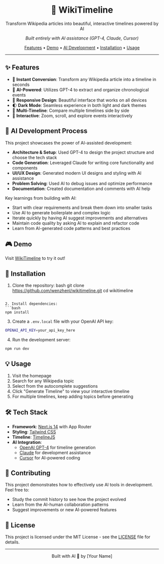 <div align="center">
  <h1>🌟 WikiTimeline</h1>
  <p>Transform Wikipedia articles into beautiful, interactive timelines powered by AI</p>
  <p><em>Built entirely with AI assistance (GPT-4, Claude, Cursor)</em></p>

  <p>
    <a href="#features">Features</a> •
    <a href="#demo">Demo</a> •
    <a href="#development">AI Development</a> •
    <a href="#installation">Installation</a> •
    <a href="#usage">Usage</a>
  </p>
</div>

---

## ✨ Features

- 🔄 **Instant Conversion**: Transform any Wikipedia article into a timeline in seconds
- 🤖 **AI-Powered**: Utilizes GPT-4 to extract and organize chronological events
- 📱 **Responsive Design**: Beautiful interface that works on all devices
- 🌓 **Dark Mode**: Seamless experience in both light and dark themes
- 🔄 **Multi-Timeline**: Compare multiple timelines side by side
- 🎯 **Interactive**: Zoom, scroll, and explore events interactively

## 🤖 AI Development Process

This project showcases the power of AI-assisted development:

- **Architecture & Setup**: Used GPT-4 to design the project structure and choose the tech stack
- **Code Generation**: Leveraged Claude for writing core functionality and components
- **UI/UX Design**: Generated modern UI designs and styling with AI assistance
- **Problem Solving**: Used AI to debug issues and optimize performance
- **Documentation**: Created documentation and comments with AI help

Key learnings from building with AI:

- Start with clear requirements and break them down into smaller tasks
- Use AI to generate boilerplate and complex logic
- Iterate quickly by having AI suggest improvements and alternatives
- Maintain code quality by asking AI to explain and refactor code
- Learn from AI-generated code patterns and best practices

## 🎮 Demo

Visit [WikiTimeline](https://wikitimeline.top) to try it out!

## 🚀 Installation

1. Clone the repository:
   bash
   git clone https://github.com/wenzhenl/wikitimeline.git
   cd wikitimeline

````

2. Install dependencies:
```bash
npm install
````

3. Create a `.env.local` file with your OpenAI API key:

```bash
OPENAI_API_KEY=your_api_key_here
```

4. Run the development server:

```bash
npm run dev
```

## 💡 Usage

1. Visit the homepage
2. Search for any Wikipedia topic
3. Select from the autocomplete suggestions
4. Click "Generate Timeline" to view your interactive timeline
5. For multiple timelines, keep adding topics before generating

## 🛠️ Tech Stack

- **Framework**: [Next.js 14](https://nextjs.org/) with App Router
- **Styling**: [Tailwind CSS](https://tailwindcss.com/)
- **Timeline**: [TimelineJS](https://timeline.knightlab.com/)
- **AI Integration**:
  - [OpenAI GPT-4](https://openai.com/) for timeline generation
  - [Claude](https://anthropic.com/claude) for development assistance
  - [Cursor](https://cursor.sh/) for AI-powered coding

## 🤝 Contributing

This project demonstrates how to effectively use AI tools in development. Feel free to:

- Study the commit history to see how the project evolved
- Learn from the AI-human collaboration patterns
- Suggest improvements or new AI-powered features

## 📜 License

This project is licensed under the MIT License - see the [LICENSE](LICENSE) file for details.

---

<div align="center">
  Built with AI 🤖 by [Your Name]
</div>
